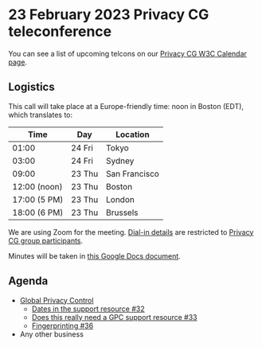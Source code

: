 # 23 February 2023 Privacy CG teleconference

You can see a list of upcoming telcons on our [Privacy CG W3C Calendar page](https://www.w3.org/groups/cg/privacycg/calendar).

## Logistics

This call will take place at a Europe-friendly time: noon in Boston (EDT), which translates to:

| Time         | Day    | Location      |
| ------------ | ------ | ------------- |
| 01:00        | 24 Fri | Tokyo         |
| 03:00        | 24 Fri | Sydney        |
| 09:00        | 23 Thu | San Francisco |
| 12:00 (noon) | 23 Thu | Boston        |
| 17:00 (5 PM) | 23 Thu | London        |
| 18:00 (6 PM) | 23 Thu | Brussels      |

We are using Zoom for the meeting. [Dial-in details](https://lists.w3.org/Archives/Member/internal-privacycg/2021Jun/0000.html) are restricted to [Privacy CG group participants](https://www.w3.org/community/privacycg/participants).

Minutes will be taken in [this Google Docs document](https://docs.google.com/document/d/1DZEhS1UHJ1PKxt5ZwKmn5LZ4bo10UFyNXeLp2dUuzRM/edit#).

## Agenda

* [Global Privacy Control](https://github.com/privacycg/gpc-spec/)
    * [Dates in the support resource #32](https://github.com/privacycg/gpc-spec/issues/32)
    * [Does this really need a GPC support resource #33](https://github.com/privacycg/gpc-spec/issues/33)
    * [Fingerprinting #36](https://github.com/privacycg/gpc-spec/issues/36)
* Any other business
